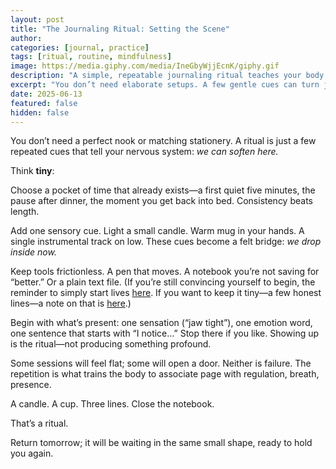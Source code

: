 ```yaml
---
layout: post
title: "The Journaling Ritual: Setting the Scene"
author: 
categories: [journal, practice]
tags: [ritual, routine, mindfulness]
image: https://media.giphy.com/media/IneGbyWjjEcnK/giphy.gif
description: "A simple, repeatable journaling ritual teaches your body this is a safe pause—so you actually return to the page."
excerpt: "You don’t need elaborate setups. A few gentle cues can turn journaling from a task into a calming personal ritual you come back to."
date: 2025-06-13
featured: false
hidden: false
---
```


You don’t need a perfect nook or matching stationery. A ritual is just a few repeated cues that tell your nervous system: *we can soften here.*

Think **tiny**:

Choose a pocket of time that already exists—a first quiet five minutes, the pause after dinner, the moment you get back into bed. Consistency beats length.

Add one sensory cue. Light a small candle. Warm mug in your hands. A single instrumental track on low. These cues become a felt bridge: *we drop inside now.*

Keep tools frictionless. A pen that moves. A notebook you’re not saving for “better.” Or a plain text file. (If you’re still convincing yourself to begin, the reminder to simply start lives [here](/start-where-you-are/). If you want to keep it tiny—a few honest lines—a note on that is [here](/a-few-lines-a-day/).)

Begin with what’s present: one sensation (“jaw tight”), one emotion word, one sentence that starts with “I notice…” Stop there if you like. Showing up is the ritual—not producing something profound.

Some sessions will feel flat; some will open a door. Neither is failure. The repetition is what trains the body to associate page with regulation, breath, presence.

A candle. A cup. Three lines. Close the notebook.

That’s a ritual.

Return tomorrow; it will be waiting in the same small shape, ready to hold you again.
